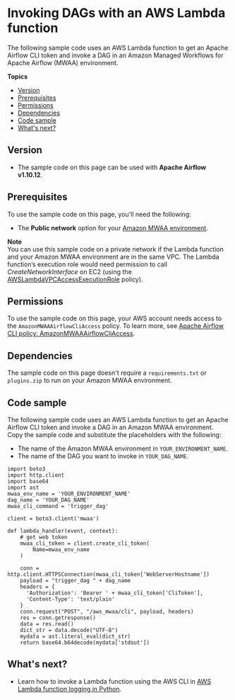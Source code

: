 # Invoking DAGs with an AWS Lambda function<a name="samples-lambda"></a>

The following sample code uses an AWS Lambda function to get an Apache Airflow CLI token and invoke a DAG in an Amazon Managed Workflows for Apache Airflow \(MWAA\) environment\. 

**Topics**
+ [Version](#samples-lambda-version)
+ [Prerequisites](#samples-lambda-prereqs)
+ [Permissions](#samples-lambda-permissions)
+ [Dependencies](#samples-lambda-dependencies)
+ [Code sample](#samples-lambda-code)
+ [What's next?](#samples-lambda-next-up)

## Version<a name="samples-lambda-version"></a>
+ The sample code on this page can be used with **Apache Airflow v1\.10\.12**\.

## Prerequisites<a name="samples-lambda-prereqs"></a>

To use the sample code on this page, you'll need the following:
+ The **Public network** option for your [Amazon MWAA environment](get-started.md)\.

**Note**  
You can use this sample code on a private network if the Lambda function and your Amazon MWAA environment are in the same VPC\. The Lambda function’s execution role would need permission to call *CreateNetworkInterface* on EC2 \(using the [AWSLambdaVPCAccessExecutionRole](https://console.aws.amazon.com/https://console.aws.amazon.com/iam/home?#/policies/arn:aws:iam::aws:policy/service-role/AWSLambdaVPCAccessExecutionRole$jsonEditor) policy\)\.

## Permissions<a name="samples-lambda-permissions"></a>

To use the sample code on this page, your AWS account needs access to the `AmazonMWAAAirflowCliAccess` policy\. To learn more, see [Apache Airflow CLI policy: AmazonMWAAAirflowCliAccess](access-policies.md)\.

## Dependencies<a name="samples-lambda-dependencies"></a>

The sample code on this page doesn't require a `requirements.txt` or `plugins.zip` to run on your Amazon MWAA environment\.

## Code sample<a name="samples-lambda-code"></a>

The following sample code uses an AWS Lambda function to get an Apache Airflow CLI token and invoke a DAG in an Amazon MWAA environment\. Copy the sample code and substitute the placeholders with the following:
+ The name of the Amazon MWAA environment in `YOUR_ENVIRONMENT_NAME`\.
+ The name of the DAG you want to invoke in `YOUR_DAG_NAME`\.

```
import boto3
import http.client
import base64
import ast
mwaa_env_name = 'YOUR_ENVIRONMENT_NAME'
dag_name = 'YOUR_DAG_NAME'
mwaa_cli_command = 'trigger_dag'
​
client = boto3.client('mwaa')
​
def lambda_handler(event, context):
    # get web token
    mwaa_cli_token = client.create_cli_token(
        Name=mwaa_env_name
    )
    
    conn = http.client.HTTPSConnection(mwaa_cli_token['WebServerHostname'])
    payload = "trigger_dag " + dag_name
    headers = {
      'Authorization': 'Bearer ' + mwaa_cli_token['CliToken'],
      'Content-Type': 'text/plain'
    }
    conn.request("POST", "/aws_mwaa/cli", payload, headers)
    res = conn.getresponse()
    data = res.read()
    dict_str = data.decode("UTF-8")
    mydata = ast.literal_eval(dict_str)
    return base64.b64decode(mydata['stdout'])
```

## What's next?<a name="samples-lambda-next-up"></a>
+ Learn how to invoke a Lambda function using the AWS CLI in [AWS Lambda function logging in Python](https://docs.aws.amazon.com/lambda/latest/dg/python-logging.html)\.